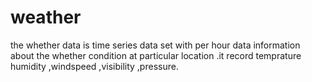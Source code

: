 # weather
the whether data is time series data set with per hour data information about the whether condition at particular location .it record temprature humidity ,windspeed ,visibility ,pressure.
